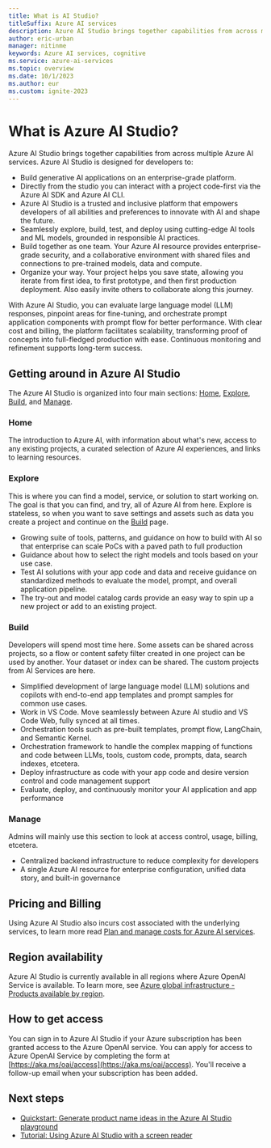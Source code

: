 ```yaml
---
title: What is AI Studio?
titleSuffix: Azure AI services
description: Azure AI Studio brings together capabilities from across multiple Azure AI services. You can build generative AI applications on an enterprise-grade platform.
author: eric-urban
manager: nitinme
keywords: Azure AI services, cognitive
ms.service: azure-ai-services
ms.topic: overview
ms.date: 10/1/2023
ms.author: eur
ms.custom: ignite-2023
---
```


# What is Azure AI Studio?

Azure AI Studio brings together capabilities from across multiple Azure AI services. Azure AI Studio is designed for developers to:

- Build generative AI applications on an enterprise-grade platform. 
- Directly from the studio you can interact with a project code-first via the Azure AI SDK and Azure AI CLI. 
- Azure AI Studio is a trusted and inclusive platform that empowers developers of all abilities and preferences to innovate with AI and shape the future. 
- Seamlessly explore, build, test, and deploy using cutting-edge AI tools and ML models, grounded in responsible AI practices. 
- Build together as one team. Your Azure AI resource provides enterprise-grade security, and a collaborative environment with shared files and connections to pre-trained models, data and compute.
- Organize your way. Your project helps you save state, allowing you iterate from first idea, to first prototype, and then first production deployment. Also easily invite others to collaborate along this journey.

With Azure AI Studio, you can evaluate large language model (LLM) responses, pinpoint areas for fine-tuning, and orchestrate prompt application components with prompt flow for better performance. With clear cost and billing, the platform facilitates scalability, transforming proof of concepts into full-fledged production with ease. Continuous monitoring and refinement supports long-term success.  


## Getting around in Azure AI Studio

The Azure AI Studio is organized into four main sections: [Home](#home), [Explore](#explore), [Build](#build), and [Manage](#manage).

### Home

The introduction to Azure AI, with information about what's new, access to any existing projects, a curated selection of Azure AI experiences, and links to learning resources. 

### Explore

This is where you can find a model, service, or solution to start working on. The goal is that you can find, and try, all of Azure AI from here. Explore is stateless, so when you want to save settings and assets such as data you create a project and continue on the [Build](#build) page. 

- Growing suite of tools, patterns, and guidance on how to build with AI so that enterprise can scale PoCs with a paved path to full production
- Guidance about how to select the right models and tools based on your use case.
- Test AI solutions with your app code and data and receive guidance on standardized methods to evaluate the model, prompt, and overall application pipeline.
- The try-out and model catalog cards provide an easy way to spin up a new project or add to an existing project.

### Build

Developers will spend most time here. Some assets can be shared across projects, so a flow or content safety filter created in one project can be used by another. Your dataset or index can be shared. The custom projects from AI Services are here.

- Simplified development of large language model (LLM) solutions and copilots with end-to-end app templates and prompt samples for common use cases.  
- Work in VS Code. Move seamlessly between Azure AI studio and VS Code Web, fully synced at all times.
- Orchestration tools such as pre-built templates, prompt flow, LangChain, and Semantic Kernel.
- Orchestration framework to handle the complex mapping of functions and code between LLMs, tools, custom code, prompts, data, search indexes, etcetera.  
- Deploy infrastructure as code with your app code and desire version control and code management support 
- Evaluate, deploy, and continuously monitor your AI application and app performance 

### Manage

Admins will mainly use this section to look at access control, usage, billing, etcetera.

- Centralized backend infrastructure to reduce complexity for developers
- A single Azure AI resource for enterprise configuration, unified data story, and built-in governance

## Pricing and Billing

Using Azure AI Studio also incurs cost associated with the underlying services, to learn more read [Plan and manage costs for Azure AI services](./how-to/costs-plan-manage.md).

## Region availability

Azure AI Studio is currently available in all regions where Azure OpenAI Service is available. To learn more, see [Azure global infrastructure - Products available by region](https://azure.microsoft.com/explore/global-infrastructure/products-by-region/?products=cognitive-services).

## How to get access

You can sign in to Azure AI Studio if your Azure subscription has been granted access to the Azure OpenAI service. You can apply for access to Azure OpenAI Service by completing the form at [https://aka.ms/oai/access](https://aka.ms/oai/access). You'll receive a follow-up email when your subscription has been added.


## Next steps 

- [Quickstart: Generate product name ideas in the Azure AI Studio playground](quickstarts/playground-completions.md)
- [Tutorial: Using Azure AI Studio with a screen reader](tutorials/screen-reader.md)


 
